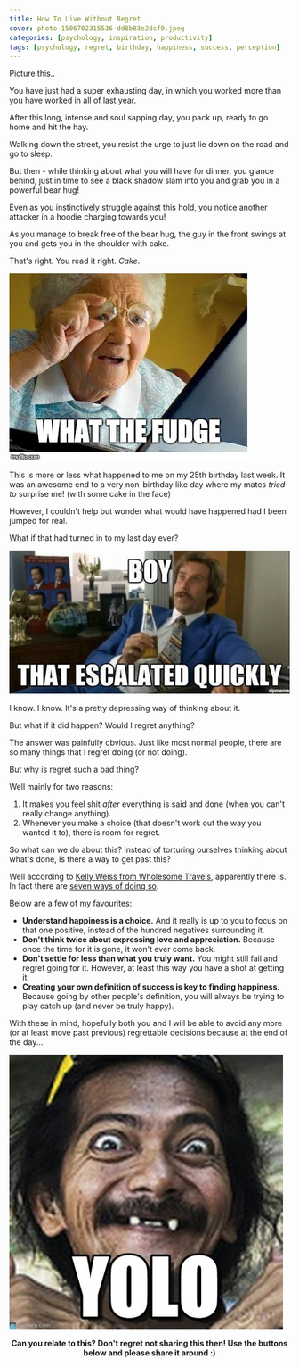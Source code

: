 ```yaml
---
title: How To Live Without Regret
cover: photo-1506702315536-dd8b83e2dcf9.jpeg
categories: [psychology, inspiration, productivity]
tags: [psychology, regret, birthday, happiness, success, perception]
---
```


Picture this..

You have just had a super exhausting day, in which you worked more than you have worked in all of last year.

After this long, intense and soul sapping day, you pack up, ready to go home and hit the hay.

Walking down the street, you resist the urge to just lie down on the road and go to sleep.

But then - while thinking about what you will have for dinner, you glance behind, just in time to see a black shadow slam into you and grab you in a powerful bear hug!

Even as you instinctively struggle against this hold, you notice another attacker in a hoodie charging towards you!

As you manage to break free of the bear hug, the guy in the front swings at you and gets you in the shoulder with cake.

That's right. You read it right. _Cake_.

<img src="wtf-old-lady.jpg" alt="What the hell?" title="Since when do people attack with cake?!" />

This is more or less what happened to me on my 25th birthday last week. It was an awesome end to a very non-birthday like day where my mates _tried to_ surprise me! (with some cake in the face)

However, I couldn't help but wonder what would have happened had I been jumped for real.

What if that had turned in to my last day ever?

<img src="escalated-quickly.jpg" alt="That escalated quickly." />

I know. I know. It's a pretty depressing way of thinking about it.

But what if it did happen? Would I regret anything?

The answer was painfully obvious. Just like most normal people, there are so many things that I regret doing (or not doing).

But why is regret such a bad thing?

Well mainly for two reasons:

1.  It makes you feel shit _after_ everything is said and done (when you can't really change anything).
2.  Whenever you make a choice (that doesn't work out the way you wanted it to), there is room for regret.

So what can we do about this? Instead of torturing ourselves thinking about what's done, is there a way to get past this?

Well according to <a href="http://wholesometravel.com/" target="_blank">Kelly Weiss from Wholesome Travels</a>, apparently there is. In fact there are <a href="http://www.lifehack.org/319471/7-things-you-should-always-keep-mind-live-without-regrets" target="_blank">seven ways of doing so</a>.

Below are a few of my favourites:

- **Understand happiness is a choice.** And it really is up to you to focus on that one positive, instead of the hundred negatives surrounding it.
- **Don't think twice about expressing love and appreciation.** Because once the time for it is gone, it won't ever come back.
- **Don't settle for less than what you truly want.** You might still fail and regret going for it. However, at least this way you have a shot at getting it.
- **Creating your own definition of success is key to finding happiness.** Because going by other people's definition, you will always be trying to play catch up (and never be truly happy).

With these in mind, hopefully both you and I will be able to avoid any more (or at least move past previous) regrettable decisions because at the end of the day...

<img src="yolo.jpg" title="..and it's all about making the most of this one time!" />

<p style="text-align: center;"><strong>Can you relate to this? Don't regret not sharing this then! Use the buttons below and please share it around :)</strong></p>
